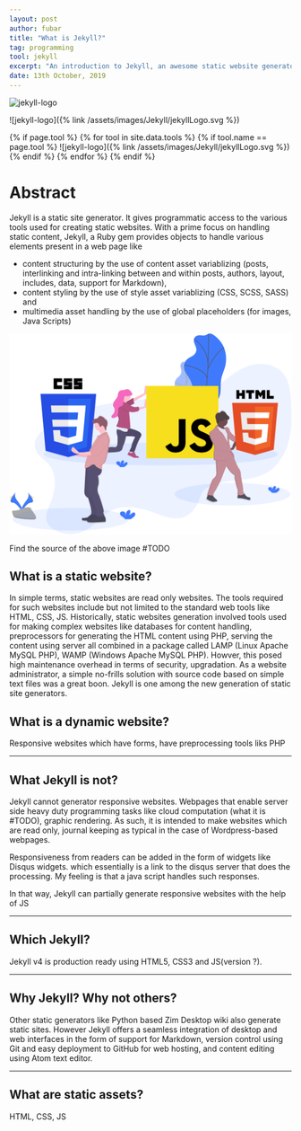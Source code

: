 ```yaml
---
layout: post
author: fubar
title: "What is Jekyll?"
tag: programming
tool: jekyll
excerpt: "An introduction to Jekyll, an awesome static website generator."
date: 13th October, 2019
---
```


<div>
<img src="{% link /assets/images/Jekyll/jekyllLogo.svg %}"
alt="jekyll-logo"
width = 150px >
</div>

![jekyll-logo]({% link /assets/images/Jekyll/jekyllLogo.svg %})

{% if page.tool %}
    {% for tool in site.data.tools %}
        {% if tool.name == page.tool %}
            <!--- ![{{ tool.alt }}]({{ tool.link }}) --->
![jekyll-logo]({% link /assets/images/Jekyll/jekyllLogo.svg %})
        {% endif %}
    {% endfor %}
{% endif %}

# Abstract

Jekyll is a static site generator. It gives programmatic access to the various tools used for creating static websites. With a prime focus on handling static content, Jekyll, a Ruby gem provides objects to handle various elements present in a web page like
- content structuring by the use of content asset variablizing (posts, interlinking and intra-linking between and within posts, authors, layout, includes, data, support for Markdown),
- content styling by the use of style asset variablizing  (CSS, SCSS, SASS) and
- multimedia asset handling by the use of global placeholders (for images, Java Scripts)

![Jekyll the Content Keeper](/assets/images/static-assets.svg "Image taken from ... ")

Find the source of the above image #TODO

## What is a static website?
In simple terms, static websites are read only websites. The tools required for such websites include but not limited to the standard web tools like HTML, CSS, JS. Historically, static websites generation involved tools used for making complex websites like databases for content handling, preprocessors for generating the HTML content using PHP, serving the content using server all combined in a package called LAMP (Linux Apache MySQL PHP), WAMP (Windows Apache MySQL PHP). Howver, this posed high maintenance overhead in terms of security, upgradation. As a website administrator, a simple no-frills solution with source code based on simple text files was a great boon. Jekyll is one among the new generation of static site generators.

## What is a dynamic website?
Responsive websites which have forms, have preprocessing tools liks PHP

---

## What Jekyll is **not**?

Jekyll cannot generator responsive websites. Webpages that enable server side heavy duty programming tasks like cloud computation (what it is #TODO), graphic rendering. As such, it is intended to make websites which are read only, journal keeping as typical in  the case of Wordpress-based webpages.

Responsiveness from readers can be added in the form of widgets like Disqus widgets. which essentially is a link to the disqus server that does the processing. My feeling is that a java script handles such responses.

In that way, Jekyll can partially generate responsive websites with the help of JS

---

## Which Jekyll?

Jekyll v4 is production ready using HTML5, CSS3 and JS(version ?).

---

## Why Jekyll? Why not others?

Other static generators like Python based Zim Desktop wiki also generate static sites. However Jekyll offers a seamless integration of desktop and web interfaces in the form of support for Markdown, version control using Git and easy deployment to GitHub for web hosting, and content editing using Atom text editor.

---

## What are static assets?

HTML, CSS, JS
